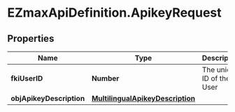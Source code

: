 # EZmaxApiDefinition.ApikeyRequest

## Properties

Name | Type | Description | Notes
------------ | ------------- | ------------- | -------------
**fkiUserID** | **Number** | The unique ID of the User | 
**objApikeyDescription** | [**MultilingualApikeyDescription**](MultilingualApikeyDescription.md) |  | 


